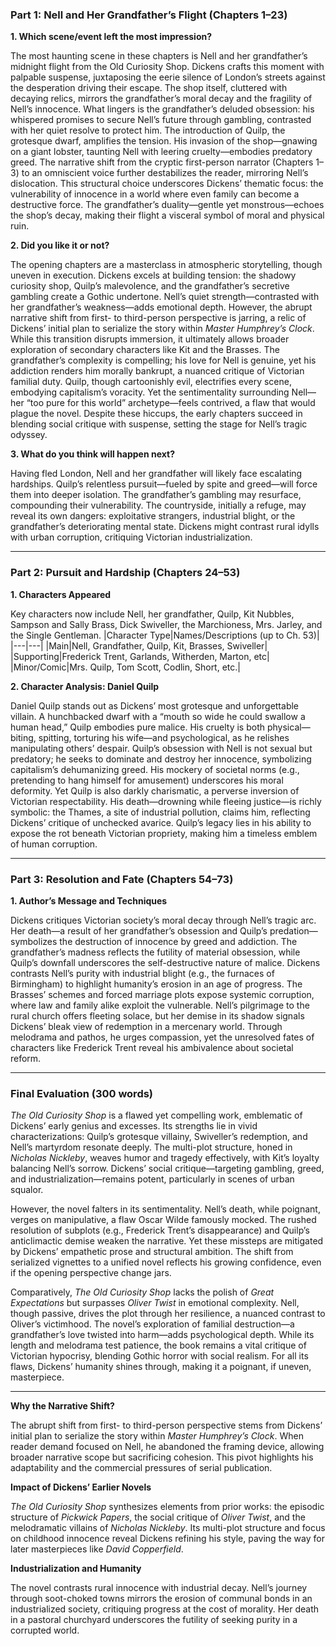   
  

### **Part 1: Nell and Her Grandfather’s Flight (Chapters 1–23)**

**1. Which scene/event left the most impression?**

The most haunting scene in these chapters is Nell and her grandfather’s midnight flight from the Old Curiosity Shop. Dickens crafts this moment with palpable suspense, juxtaposing the eerie silence of London’s streets against the desperation driving their escape. The shop itself, cluttered with decaying relics, mirrors the grandfather’s moral decay and the fragility of Nell’s innocence. What lingers is the grandfather’s deluded obsession: his whispered promises to secure Nell’s future through gambling, contrasted with her quiet resolve to protect him. The introduction of Quilp, the grotesque dwarf, amplifies the tension. His invasion of the shop—gnawing on a giant lobster, taunting Nell with leering cruelty—embodies predatory greed. The narrative shift from the cryptic first-person narrator (Chapters 1–3) to an omniscient voice further destabilizes the reader, mirroring Nell’s dislocation. This structural choice underscores Dickens’ thematic focus: the vulnerability of innocence in a world where even family can become a destructive force. The grandfather’s duality—gentle yet monstrous—echoes the shop’s decay, making their flight a visceral symbol of moral and physical ruin.

  

**2. Did you like it or not?**

The opening chapters are a masterclass in atmospheric storytelling, though uneven in execution. Dickens excels at building tension: the shadowy curiosity shop, Quilp’s malevolence, and the grandfather’s secretive gambling create a Gothic undertone. Nell’s quiet strength—contrasted with her grandfather’s weakness—adds emotional depth. However, the abrupt narrative shift from first- to third-person perspective is jarring, a relic of Dickens’ initial plan to serialize the story within *Master Humphrey’s Clock*. While this transition disrupts immersion, it ultimately allows broader exploration of secondary characters like Kit and the Brasses. The grandfather’s complexity is compelling; his love for Nell is genuine, yet his addiction renders him morally bankrupt, a nuanced critique of Victorian familial duty. Quilp, though cartoonishly evil, electrifies every scene, embodying capitalism’s voracity. Yet the sentimentality surrounding Nell—her “too pure for this world” archetype—feels contrived, a flaw that would plague the novel. Despite these hiccups, the early chapters succeed in blending social critique with suspense, setting the stage for Nell’s tragic odyssey.

  

**3. What do you think will happen next?**

Having fled London, Nell and her grandfather will likely face escalating hardships. Quilp’s relentless pursuit—fueled by spite and greed—will force them into deeper isolation. The grandfather’s gambling may resurface, compounding their vulnerability. The countryside, initially a refuge, may reveal its own dangers: exploitative strangers, industrial blight, or the grandfather’s deteriorating mental state. Dickens might contrast rural idylls with urban corruption, critiquing Victorian industrialization. 

  

---

  

### **Part 2: Pursuit and Hardship (Chapters 24–53)**

**1. Characters Appeared**

Key characters now include Nell, her grandfather, Quilp, Kit Nubbles, Sampson and Sally Brass, Dick Swiveller, the Marchioness, Mrs. Jarley, and the Single Gentleman.
|Character Type|Names/Descriptions (up to Ch. 53)|
|---|---|
|Main|Nell, Grandfather, Quilp, Kit, Brasses, Swiveller|
|Supporting|Frederick Trent, Garlands, Witherden, Marton, etc|
|Minor/Comic|Mrs. Quilp, Tom Scott, Codlin, Short, etc.|
  

**2. Character Analysis: Daniel Quilp**

Daniel Quilp stands out as Dickens’ most grotesque and unforgettable villain. A hunchbacked dwarf with a “mouth so wide he could swallow a human head,” Quilp embodies pure malice. His cruelty is both physical—biting, spitting, torturing his wife—and psychological, as he relishes manipulating others’ despair. Quilp’s obsession with Nell is not sexual but predatory; he seeks to dominate and destroy her innocence, symbolizing capitalism’s dehumanizing greed. His mockery of societal norms (e.g., pretending to hang himself for amusement) underscores his moral deformity. Yet Quilp is also darkly charismatic, a perverse inversion of Victorian respectability. His death—drowning while fleeing justice—is richly symbolic: the Thames, a site of industrial pollution, claims him, reflecting Dickens’ critique of unchecked avarice. Quilp’s legacy lies in his ability to expose the rot beneath Victorian propriety, making him a timeless emblem of human corruption.

  

---

  

### **Part 3: Resolution and Fate (Chapters 54–73)**

**1. Author’s Message and Techniques**

Dickens critiques Victorian society’s moral decay through Nell’s tragic arc. Her death—a result of her grandfather’s obsession and Quilp’s predation—symbolizes the destruction of innocence by greed and addiction. The grandfather’s madness reflects the futility of material obsession, while Quilp’s downfall underscores the self-destructive nature of malice. Dickens contrasts Nell’s purity with industrial blight (e.g., the furnaces of Birmingham) to highlight humanity’s erosion in an age of progress. The Brasses’ schemes and forced marriage plots expose systemic corruption, where law and family alike exploit the vulnerable. Nell’s pilgrimage to the rural church offers fleeting solace, but her demise in its shadow signals Dickens’ bleak view of redemption in a mercenary world. Through melodrama and pathos, he urges compassion, yet the unresolved fates of characters like Frederick Trent reveal his ambivalence about societal reform.

  

---

  

### **Final Evaluation (300 words)**

*The Old Curiosity Shop* is a flawed yet compelling work, emblematic of Dickens’ early genius and excesses. Its strengths lie in vivid characterizations: Quilp’s grotesque villainy, Swiveller’s redemption, and Nell’s martyrdom resonate deeply. The multi-plot structure, honed in *Nicholas Nickleby*, weaves humor and tragedy effectively, with Kit’s loyalty balancing Nell’s sorrow. Dickens’ social critique—targeting gambling, greed, and industrialization—remains potent, particularly in scenes of urban squalor.

  

However, the novel falters in its sentimentality. Nell’s death, while poignant, verges on manipulative, a flaw Oscar Wilde famously mocked. The rushed resolution of subplots (e.g., Frederick Trent’s disappearance) and Quilp’s anticlimactic demise weaken the narrative. Yet these missteps are mitigated by Dickens’ empathetic prose and structural ambition. The shift from serialized vignettes to a unified novel reflects his growing confidence, even if the opening perspective change jars.

  

Comparatively, *The Old Curiosity Shop* lacks the polish of *Great Expectations* but surpasses *Oliver Twist* in emotional complexity. Nell, though passive, drives the plot through her resilience, a nuanced contrast to Oliver’s victimhood. The novel’s exploration of familial destruction—a grandfather’s love twisted into harm—adds psychological depth. While its length and melodrama test patience, the book remains a vital critique of Victorian hypocrisy, blending Gothic horror with social realism. For all its flaws, Dickens’ humanity shines through, making it a poignant, if uneven, masterpiece.

  

---

  

**Why the Narrative Shift?**

The abrupt shift from first- to third-person perspective stems from Dickens’ initial plan to serialize the story within *Master Humphrey’s Clock*. When reader demand focused on Nell, he abandoned the framing device, allowing broader narrative scope but sacrificing cohesion. This pivot highlights his adaptability and the commercial pressures of serial publication.

  

**Impact of Dickens’ Earlier Novels**

*The Old Curiosity Shop* synthesizes elements from prior works: the episodic structure of *Pickwick Papers*, the social critique of *Oliver Twist*, and the melodramatic villains of *Nicholas Nickleby*. Its multi-plot structure and focus on childhood innocence reveal Dickens refining his style, paving the way for later masterpieces like *David Copperfield*.

  

**Industrialization and Humanity**

The novel contrasts rural innocence with industrial decay. Nell’s journey through soot-choked towns mirrors the erosion of communal bonds in an industrialized society, critiquing progress at the cost of morality. Her death in a pastoral churchyard underscores the futility of seeking purity in a corrupted world.